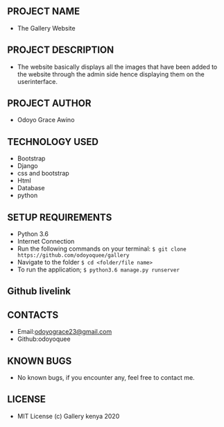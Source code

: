 ## PROJECT NAME
- The Gallery Website

## PROJECT DESCRIPTION
- The website basically displays all the images that have been added to the website through the admin side hence displaying them on the userinterface.

## PROJECT AUTHOR
- Odoyo Grace Awino

## TECHNOLOGY USED
- Bootstrap
- Django
- css and bootstrap
- Html
- Database
- python

## SETUP REQUIREMENTS
- Python 3.6
- Internet Connection
- Run the following commands on your terminal:
`$ git clone https://github.com/odoyoquee/gallery`
- Navigate to the folder
 `$ cd <folder/file name>`
- To run the application;
 `$ python3.6 manage.py runserver`

##  Github livelink

## CONTACTS 
- Email:odoyograce23@gmail.com
- Github:odoyoquee

## KNOWN BUGS
- No known bugs, if you encounter any, feel free to contact me.

## LICENSE
- MIT License (c) Gallery kenya 2020

